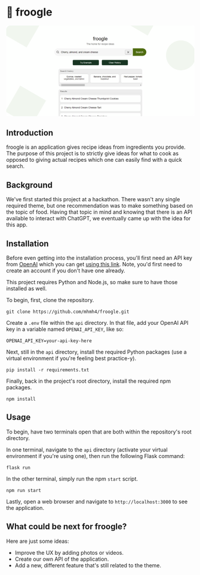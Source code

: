 # 🥑 froogle

<img src="images/screenshot.png">

## Introduction

froogle is an application gives recipe ideas from ingredients you provide. The purpose of this project is to strictly give ideas for what to cook as opposed to giving actual recipes which one can easily find with a quick search.

## Background

We've first started this project at a hackathon. There wasn't any single required theme, but one recommendation was to make something based on the topic of food. Having that topic in mind and knowing that there is an API available to interact with ChatGPT, we eventually came up with the idea for this app.

## Installation

Before even getting into the installation process, you'll first need an API key from [OpenAI](https://openai.com/) which you can get [using this link](https://platform.openai.com/account/api-keys). Note, you'd first need to create an account if you don't have one already.

This project requires Python and Node.js, so make sure to have those installed as well.

To begin, first, clone the repository.

```
git clone https://github.com/mhmh4/froogle.git
```

Create a `.env` file within the `api` directory. In that file, add your OpenAI API key in a variable named `OPENAI_API_KEY`, like so:

```
OPENAI_API_KEY=your-api-key-here
```

Next, still in the `api` directory, install the required Python packages (use a virtual environment if you're feeling best practice-y).

```
pip install -r requirements.txt
```

Finally, back in the project's root directory, install the required npm packages.

```
npm install
```

## Usage

To begin, have two terminals open that are both within the repository's root directory.

In one terminal, navigate to the `api` directory (activate your virtual environment if you're using one), then run the following Flask command:

```
flask run
```

In the other terminal, simply run the npm `start` script.

```
npm run start
```

Lastly, open a web browser and navigate to `http://localhost:3000` to see the application.

## What could be next for froogle?

Here are just some ideas:

- Improve the UX by adding photos or videos.
- Create our own API of the application.
- Add a new, different feature that's still related to the theme.
